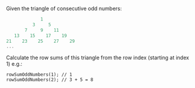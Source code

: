 Given the triangle of consecutive odd numbers:

``` js
             1
          3     5
       7     9    11
   13    15    17    19
21    23    25    27    29
...
```

Calculate the row sums of this triangle from the row index (starting at index 1) e.g.:

```
rowSumOddNumbers(1); // 1
rowSumOddNumbers(2); // 3 + 5 = 8
```